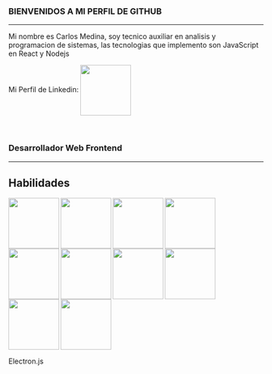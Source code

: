 ### BIENVENIDOS A MI PERFIL DE GITHUB
<hr>

Mi nombre es Carlos Medina, soy tecnico auxiliar en analisis y programacion de sistemas, las tecnologias que implemento son JavaScript en React y Nodejs

Mi Perfil de Linkedin: <a href="https://www.linkedin.com/in/carlos-armando-medina-ramirez-326807212/"><img src="https://user-images.githubusercontent.com/92535945/167727054-02c2f88d-8995-4fd1-9cdc-e2f182d26171.png" align="center" width="100" ></a>

<br>

### Desarrollador Web Frontend
<hr>


## Habilidades
<img src="https://user-images.githubusercontent.com/92535945/167719335-30b0bf46-894b-4855-8fce-25915574f155.svg" align="left" width="100" >
<img src="https://user-images.githubusercontent.com/92535945/167719554-a9e0fee1-b338-4b1b-822e-f51565521500.svg" align="left" width="100" >
<img src="https://user-images.githubusercontent.com/92535945/167719560-081dc550-8c19-4b34-9e0f-4a05748f4652.svg" align="left" width="100" >

<img src="https://user-images.githubusercontent.com/92535945/167713859-40fed952-5dff-4597-b81c-3d9483b1e9b8.svg" align="left" width="100" >
<img src="https://user-images.githubusercontent.com/92535945/167721084-4477d844-680d-4343-9802-1f67f07dbd16.svg" align="left" width="100" >
<img src="https://user-images.githubusercontent.com/92535945/167721079-63463df8-5231-422c-ad32-fbd74653df03.svg" align="left" width="100" >
<img src="https://user-images.githubusercontent.com/92535945/167721765-2b80af9d-be1f-41f5-a50d-37a011405c58.svg" align="left" width="100" >

<img src="https://user-images.githubusercontent.com/92535945/167721762-8fc247b0-a4e0-40f2-a72b-7f27a2c9efff.svg" align="left" width="100" >

<img src="https://user-images.githubusercontent.com/92535945/216676302-a415122d-c6e0-4d3f-835c-eeed1c195d84.png" align="left" width="100" >

<div align="left">
<img src="https://user-images.githubusercontent.com/92535945/216677649-5dbc4ee3-f6d1-4bcb-b39c-d8d2936998b5.png" width="100">
  <p>Electron.js</p>
</div>


